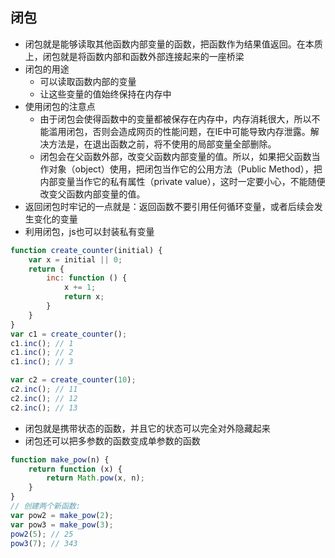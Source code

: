 ## 闭包
- 闭包就是能够读取其他函数内部变量的函数，把函数作为结果值返回。在本质上，闭包就是将函数内部和函数外部连接起来的一座桥梁
- 闭包的用途
    - 可以读取函数内部的变量
    - 让这些变量的值始终保持在内存中
- 使用闭包的注意点
    - 由于闭包会使得函数中的变量都被保存在内存中，内存消耗很大，所以不能滥用闭包，否则会造成网页的性能问题，在IE中可能导致内存泄露。解决方法是，在退出函数之前，将不使用的局部变量全部删除。  
    - 闭包会在父函数外部，改变父函数内部变量的值。所以，如果把父函数当作对象（object）使用，把闭包当作它的公用方法（Public Method），把内部变量当作它的私有属性（private value），这时一定要小心，不能随便改变父函数内部变量的值。
- 返回闭包时牢记的一点就是：返回函数不要引用任何循环变量，或者后续会发生变化的变量
- 利用闭包，js也可以封装私有变量
```javascript
function create_counter(initial) {
    var x = initial || 0;
    return {
        inc: function () {
            x += 1;
            return x;
        }
    }
}
var c1 = create_counter();
c1.inc(); // 1
c1.inc(); // 2
c1.inc(); // 3

var c2 = create_counter(10);
c2.inc(); // 11
c2.inc(); // 12
c2.inc(); // 13
```
- 闭包就是携带状态的函数，并且它的状态可以完全对外隐藏起来
- 闭包还可以把多参数的函数变成单参数的函数
```javascript
function make_pow(n) {
    return function (x) {
        return Math.pow(x, n);
    }
}
// 创建两个新函数:
var pow2 = make_pow(2);
var pow3 = make_pow(3);
pow2(5); // 25
pow3(7); // 343
```